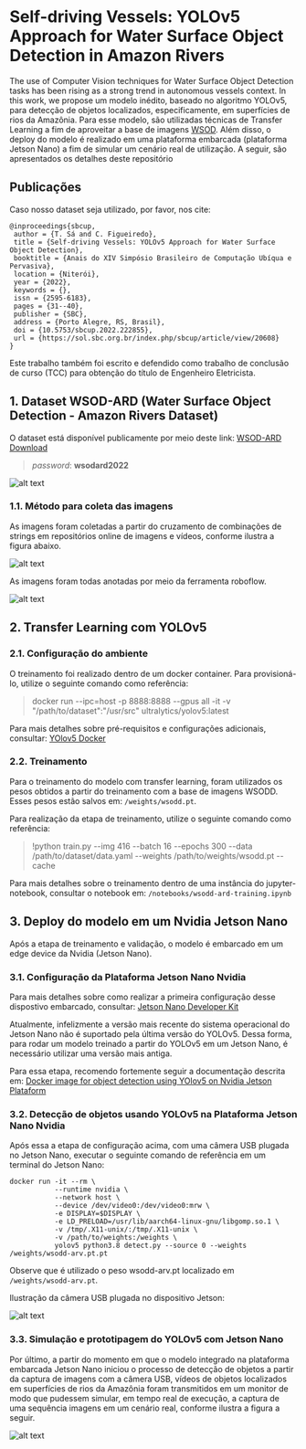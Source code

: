 # Self-driving Vessels: YOLOv5 Approach for Water Surface Object Detection in Amazon Rivers

The use of Computer Vision techniques for Water Surface Object Detection tasks has been rising as a strong trend in autonomous vessels context. In this work, we propose um modelo inédito, baseado no algoritmo YOLOv5, para detecção de objetos localizados, especificamente, em superfícies de rios da Amazônia. Para esse modelo, são utilizadas técnicas de Transfer Learning a fim de aproveitar a base de imagens [WSOD](https://www.frontiersin.org/articles/10.3389/fnbot.2021.723336/full).  Além disso, o deploy do modelo é realizado em uma plataforma embarcada (plataforma Jetson Nano) a fim de simular um cenário real de utilização. A seguir, são apresentados os detalhes deste repositório

## Publicações

Caso nosso dataset seja utilizado, por favor, nos cite:

```
@inproceedings{sbcup,
 author = {T. Sá and C. Figueiredo},
 title = {Self-driving Vessels: YOLOv5 Approach for Water Surface Object Detection},
 booktitle = {Anais do XIV Simpósio Brasileiro de Computação Ubíqua e Pervasiva},
 location = {Niterói},
 year = {2022},
 keywords = {},
 issn = {2595-6183},
 pages = {31--40},
 publisher = {SBC},
 address = {Porto Alegre, RS, Brasil},
 doi = {10.5753/sbcup.2022.222855},
 url = {https://sol.sbc.org.br/index.php/sbcup/article/view/20608}
}
```

Este trabalho também foi escrito e defendido como trabalho de conclusão de curso (TCC) para obtenção do título de Engenheiro Eletricista.




## 1. Dataset WSOD-ARD (Water Surface Object Detection - Amazon Rivers Dataset)

O dataset está disponível publicamente por meio deste link: [WSOD-ARD Download](https://ueaedubr-my.sharepoint.com/:u:/g/personal/trs_eng17_uea_edu_br/EZymPOCqBTRIvAG5Hfl2MW4BejByGrN72PmM1VPhJHPT9A?e=IC1Wd0)

> *password*: **wsodard2022**

![alt text](https://github.com/rTiagoS/water-surface-object-detection/blob/main/images/mosaic_img.png)


### 1.1. Método para coleta das imagens

As imagens foram coletadas a partir do cruzamento de combinações de strings em repositórios online de imagens e vídeos, conforme ilustra a figura abaixo.

![alt text](https://github.com/rTiagoS/water-surface-object-detection/blob/main/images/coleta-de-imagens.png)

As imagens foram todas anotadas por meio da ferramenta roboflow.

![alt text](https://github.com/rTiagoS/water-surface-object-detection/blob/main/images/roboflow_annotations.png)

## 2. Transfer Learning com YOLOv5

### 2.1. Configuração do ambiente

O treinamento foi realizado dentro de um docker container. Para provisioná-lo, utilize o seguinte comando como referência:

> docker run --ipc=host -p 8888:8888 --gpus all -it -v "/path/to/dataset":"/usr/src"  ultralytics/yolov5:latest

Para mais detalhes sobre pré-requisitos e configurações adicionais, consultar: [YOlov5 Docker](https://docs.ultralytics.com/environments/Docker-Quickstart/)

### 2.2. Treinamento

Para o treinamento do modelo com transfer learning, foram utilizados os pesos obtidos a partir do treinamento com a base de imagens WSODD. Esses pesos estão salvos em: `/weights/wsodd.pt`.

Para realização da etapa de treinamento, utilize o seguinte comando como referência:

> !python train.py --img 416 --batch 16 --epochs 300 --data /path/to/dataset/data.yaml --weights /path/to/weights/wsodd.pt --cache

Para mais detalhes sobre o treinamento dentro de uma instância do jupyter-notebook, consultar o notebook em: `/notebooks/wsodd-ard-training.ipynb`

## 3. Deploy do modelo em um Nvidia Jetson Nano

Após a etapa de treinamento e validação, o modelo é embarcado em um edge device da Nvidia (Jetson Nano). 

### 3.1. Configuração da Plataforma Jetson Nano Nvidia

Para mais detalhes sobre como realizar a primeira configuração desse dispostivo embarcado, consultar: [Jetson Nano Developer Kit](https://developer.nvidia.com/embedded/jetson-nano-developer-kit)

Atualmente, infelizmente a versão mais recente do sistema operacional do Jetson Nano não é suportado pela última versão do YOLOv5. Dessa forma, para rodar um modelo treinado a partir do YOLOv5 em um Jetson Nano, é necessário utilizar uma versão mais antiga. 

Para essa etapa, recomendo fortemente seguir a documentação descrita em: [Docker image for object detection using YOlov5 on Nvidia Jetson Plataform](https://github.com/otamajakusi/dockerfile-yolov5-jetson)

### 3.2. Detecção de objetos usando YOLOv5 na Plataforma Jetson Nano Nvidia

Após essa a etapa de configuração acima, com uma câmera USB plugada no Jetson Nano, executar o seguinte comando de referência em um terminal do Jetson Nano:

```
docker run -it --rm \
           --runtime nvidia \
           --network host \
           --device /dev/video0:/dev/video0:mrw \
           -e DISPLAY=$DISPLAY \
           -e LD_PRELOAD=/usr/lib/aarch64-linux-gnu/libgomp.so.1 \
           -v /tmp/.X11-unix/:/tmp/.X11-unix \
           -v /path/to/weights:/weights \
           yolov5 python3.8 detect.py --source 0 --weights /weights/wsodd-arv.pt.pt
```
Observe que é utilizado o peso wsodd-arv.pt localizado em `/weights/wsodd-arv.pt`. 


Ilustração da câmera USB plugada no dispositivo Jetson:

![alt text](https://github.com/rTiagoS/water-surface-object-detection/blob/main/images/roboflow_annotations.png)


### 3.3. Simulação e prototipagem do YOLOv5 com Jetson Nano

Por último, a partir do momento em que o modelo integrado na plataforma embarcada Jetson Nano iniciou o processo de detecção de objetos a partir da captura de imagens com a câmera USB, vídeos de objetos localizados em superfícies de rios da Amazônia foram transmitidos em um monitor de modo que pudessem simular, em tempo real de execução, a captura de uma sequência imagens em um cenário real, conforme ilustra a figura a seguir.

![alt text](https://github.com/rTiagoS/water-surface-object-detection/blob/main/images/roboflow_annotations.png)
